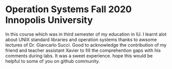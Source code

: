 # Operation Systems Fall 2020 Innopolis University  
In this course which was in third semester of my education in IU. I learnt alot about UNIX standard libraries and operation systems thanks to awsome lectures of  Dr. Giancarlo Succi. Good to acknowledge the contribution of my friend and teacher assistant Xavier to fill the comprehention gaps with his comments during labs.
It was a sweet experience. hope this would be helpful to some of you on github community.
